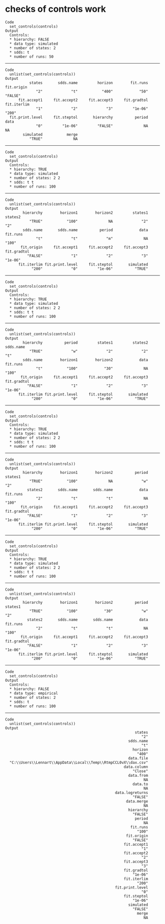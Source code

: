 # checks of controls work

    Code
      set_controls(controls)
    Output
      Controls:
      * hierarchy: FALSE 
      * data type: simulated 
      * number of states: 2 
      * sdds: t 
      * number of runs: 50  

---

    Code
      unlist(set_controls(controls))
    Output
               states       sdds.name         horizon        fit.runs      fit.origin 
                  "2"             "t"           "400"            "50"         "FALSE" 
          fit.accept1     fit.accept2     fit.accept3     fit.gradtol     fit.iterlim 
                  "1"             "2"             "3"         "1e-06"           "200" 
      fit.print.level     fit.steptol       hierarchy          period            data 
                  "0"         "1e-06"         "FALSE"              NA              NA 
            simulated           merge 
               "TRUE"              NA 

---

    Code
      set_controls(controls)
    Output
      Controls:
      * hierarchy: TRUE 
      * data type: simulated 
      * number of states: 2 2 
      * sdds: t t 
      * number of runs: 100  

---

    Code
      unlist(set_controls(controls))
    Output
            hierarchy        horizon1        horizon2         states1         states2 
               "TRUE"           "100"              NA             "2"             "2" 
            sdds.name       sdds.name          period            data        fit.runs 
                  "t"             "t"             "m"              NA           "100" 
           fit.origin     fit.accept1     fit.accept2     fit.accept3     fit.gradtol 
              "FALSE"             "1"             "2"             "3"         "1e-06" 
          fit.iterlim fit.print.level     fit.steptol       simulated 
                "200"             "0"         "1e-06"          "TRUE" 

---

    Code
      set_controls(controls)
    Output
      Controls:
      * hierarchy: TRUE 
      * data type: simulated 
      * number of states: 2 2 
      * sdds: t t 
      * number of runs: 100  

---

    Code
      unlist(set_controls(controls))
    Output
            hierarchy          period         states1         states2       sdds.name 
               "TRUE"             "w"             "2"             "2"             "t" 
            sdds.name        horizon1        horizon2            data        fit.runs 
                  "t"           "100"            "30"              NA           "100" 
           fit.origin     fit.accept1     fit.accept2     fit.accept3     fit.gradtol 
              "FALSE"             "1"             "2"             "3"         "1e-06" 
          fit.iterlim fit.print.level     fit.steptol       simulated 
                "200"             "0"         "1e-06"          "TRUE" 

---

    Code
      set_controls(controls)
    Output
      Controls:
      * hierarchy: TRUE 
      * data type: simulated 
      * number of states: 2 2 
      * sdds: t t 
      * number of runs: 100  

---

    Code
      unlist(set_controls(controls))
    Output
            hierarchy        horizon1        horizon2          period         states1 
               "TRUE"           "100"              NA             "w"             "2" 
              states2       sdds.name       sdds.name            data        fit.runs 
                  "2"             "t"             "t"              NA           "100" 
           fit.origin     fit.accept1     fit.accept2     fit.accept3     fit.gradtol 
              "FALSE"             "1"             "2"             "3"         "1e-06" 
          fit.iterlim fit.print.level     fit.steptol       simulated 
                "200"             "0"         "1e-06"          "TRUE" 

---

    Code
      set_controls(controls)
    Output
      Controls:
      * hierarchy: TRUE 
      * data type: simulated 
      * number of states: 2 2 
      * sdds: t t 
      * number of runs: 100  

---

    Code
      unlist(set_controls(controls))
    Output
            hierarchy        horizon1        horizon2          period         states1 
               "TRUE"           "100"            "30"             "w"             "2" 
              states2       sdds.name       sdds.name            data        fit.runs 
                  "2"             "t"             "t"              NA           "100" 
           fit.origin     fit.accept1     fit.accept2     fit.accept3     fit.gradtol 
              "FALSE"             "1"             "2"             "3"         "1e-06" 
          fit.iterlim fit.print.level     fit.steptol       simulated 
                "200"             "0"         "1e-06"          "TRUE" 

---

    Code
      set_controls(controls)
    Output
      Controls:
      * hierarchy: FALSE 
      * data type: empirical 
      * number of states: 2 
      * sdds: t 
      * number of runs: 100  

---

    Code
      unlist(set_controls(controls))
    Output
                                                               states 
                                                                  "2" 
                                                            sdds.name 
                                                                  "t" 
                                                              horizon 
                                                                "400" 
                                                            data.file 
      "C:\\Users\\Lennart\\AppData\\Local\\Temp\\RtmpCCL0vX\\dax.csv" 
                                                          data.column 
                                                              "Close" 
                                                            data.from 
                                                                   NA 
                                                              data.to 
                                                                   NA 
                                                      data.logreturns 
                                                              "FALSE" 
                                                           data.merge 
                                                                   NA 
                                                            hierarchy 
                                                              "FALSE" 
                                                               period 
                                                                   NA 
                                                             fit.runs 
                                                                "100" 
                                                           fit.origin 
                                                              "FALSE" 
                                                          fit.accept1 
                                                                  "1" 
                                                          fit.accept2 
                                                                  "2" 
                                                          fit.accept3 
                                                                  "3" 
                                                          fit.gradtol 
                                                              "1e-06" 
                                                          fit.iterlim 
                                                                "200" 
                                                      fit.print.level 
                                                                  "0" 
                                                          fit.steptol 
                                                              "1e-06" 
                                                            simulated 
                                                              "FALSE" 
                                                                merge 
                                                                   NA 

